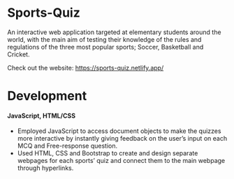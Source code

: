 # Sports-Quiz
An interactive web application targeted at elementary students around the world, with the main aim of testing their knowledge of the rules and regulations of the three most popular sports; Soccer, Basketball and Cricket.

Check out the website: https://sports-quiz.netlify.app/


# Development
#### JavaScript, HTML/CSS
- Employed JavaScript to access document objects to make the quizzes more interactive by instantly giving feedback on the user’s input on each MCQ and Free-response question.
- Used HTML, CSS and Bootstrap to create and design separate webpages for each sports’ quiz and connect them to the main webpage through hyperlinks. 


